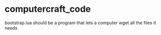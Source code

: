 # computercraft_code

bootstrap.lua should be a program that lets a computer wget all the files it needs